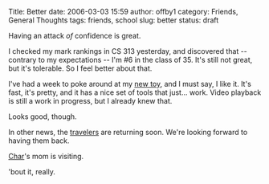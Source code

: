 Title: Better
date: 2006-03-03 15:59
author: offby1
category: Friends, General Thoughts
tags: friends, school
slug: better
status: draft

Having an attack *of* confidence is great.

I checked my mark rankings in CS 313 yesterday, and discovered that \--contrary to my expectations \-- I'm #6 in the class of 35. It's still not great, but it's tolerable. So I feel better about that.

I've had a week to poke around at my [new toy](http://www.apple.com/macbookpro), and I must say, I like it. It's fast, it's pretty, and it has a nice set of tools that just\... work. Video playback is still a work in progress, but I already knew that.

Looks good, though.

In other news, the [travelers](http://offlineblog.com/morruz/) are returning soon. We're looking forward to having them back.

[Char](http://www.livejournal.com/users/xraystar)'s mom is visiting.

'bout it, really.
